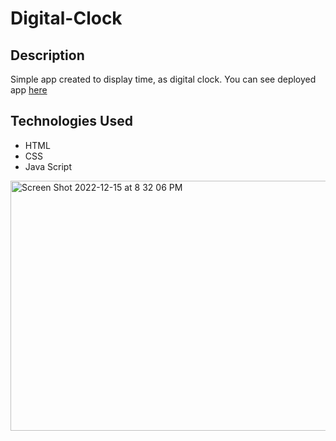 # Digital-Clock

## Description

Simple app created to display time, as digital clock. You can see deployed app [here](https://mladen1506.github.io/digital-clock/)

## Technologies Used

  * HTML
  * CSS
  * Java Script

<img width="1371" alt="Screen Shot 2022-12-15 at 8 32 06 PM" src="https://user-images.githubusercontent.com/89114955/208001696-b45935e8-1819-4260-8727-76ad354dd288.png" height="400em">
